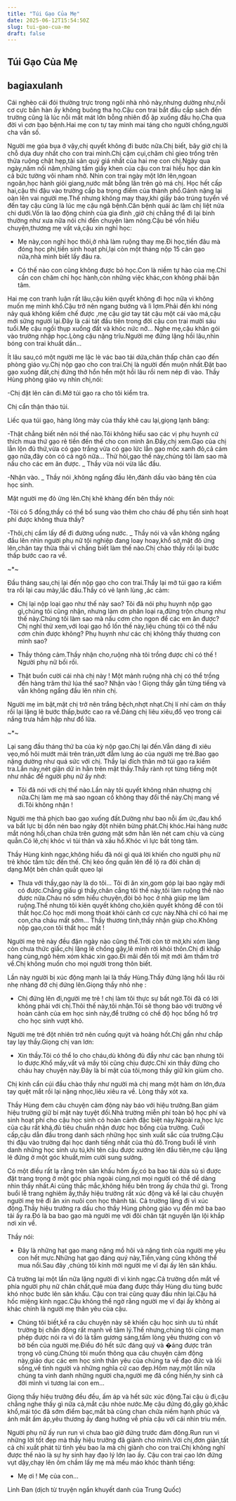 ```yaml
---
title: "Túi Gạo Của Mẹ"
date: 2025-06-12T15:54:50Z
slug: tui-gao-cua-me
draft: false
---
```


## Túi Gạo Của Mẹ

## bagiaxulanh

Cái nghèo cái đói thường trực trong ngôi nhà nhỏ này,nhưng dường như,nỗi cơ cực bần hàn ấy không buông tha họ.Cậu con trai bắt đầu cắp sách đến trường cũng là lúc nỗi mất mát lớn bỗng nhiên đổ ập xuống đầu họ.Cha qua đời vì cơn bạo bệnh.Hai mẹ con tự tay mình mai táng cho người chồng,người cha vắn số.

Người mẹ góa bụa ở vậy,chị quyết không đi bước nữa.Chị biết, bây giờ chị là chỗ dựa duy nhất cho con trai mình.Chị cặm cụi,chăm chỉ gieo trồng trên thửa ruộng chật hẹp,tài sản quý giá nhất của hai mẹ con chị.Ngày qua ngày,năm nối năm,những tấm giấy khen của cậu con trai hiếu học dán kín cả bức tường vôi nham nhở. Nhìn con trai ngày một lớn lên,ngoan ngoãn,học hành giỏi giang,nước mắt bỗng lăn trên gò má chị.
Học hết cấp hai,cậu thi đậu vào trường cấp ba trọng điểm của thành phố.Gánh nặng lại oàn lên vai người mẹ.Thế nhưng không may thay,khi giấy báo trúng tuyển về đến tay cậu cũng là lúc mẹ cậu ngã bệnh.Căn bệnh quái ác làm chị liệt nửa chi dưới.Vốn là lao động chính của gia đình ,giờ chị chẳng thể đi lại bình thường như xưa nữa nói chi đến chuyện làm nông.Cậu bé vốn hiểu chuyện,thương mẹ vất vả,cậu xin nghỉ học:

- Mẹ này,con nghỉ học thôi,ở nhà làm ruộng thay mẹ.Đi học,tiền đâu mà đóng học phí,tiền sinh hoạt phí,lại còn một tháng nộp 15 cân gạo nữa,nhà mình biết lấy đâu ra.

- Có thế nào con cũng không được bỏ học.Con là niềm tự hào của mẹ.Chỉ cần con chăm chỉ học hành,còn những việc khác,con không phải bận tâm.

Hai mẹ con tranh luận rất lâu,cậu kiên quyết không đi học nữa vì không muốn mẹ mình khổ.Cậu trở nên ngang bướng và lì lợm.Phải đến khi nóng nảy quá không kiềm chế được ,mẹ cậu giơ tay tát cậu một cái vào má,cậu mới sững người lại.Đây là cái tát đầu tiên trong đời cậu con trai mười sáu tuổi.Mẹ cậu ngồi thụp xuống đất và khóc nức nỡ…
Nghe mẹ,cậu khăn gói vào trường nhập học.Lòng cậu nặng trĩu.Người mẹ đứng lặng hồi lâu,nhìn bóng con trai khuất dần…

Ít lâu sau,có một người mẹ lặc lè vác bao tải dứa,chân thấp chân cao đến phòng giáo vụ.Chị nộp gạo cho con trai.Chị là người đến muộn nhất.Đặt bao gạo xuống đất,chị đứng thở hổn hển một hồi lâu rồi nem nép đi vào.
Thầy Hùng phòng giáo vụ nhìn chị,nói:

-Chị đặt lên cân đi.Mở túi gạo ra cho tôi kiểm tra.

Chị cẩn thận tháo túi.

Liếc qua túi gạo, hàng lông mày của thầy khẽ cau lại,giọng lạnh băng:

-Thật chẳng biết nên nói thế nào.Tôi không hiểu sao các vị phụ huynh cứ thích mua thứ gạo rẻ tiền đến thế cho con mình ăn.Đấy,chị xem.Gạo của chị lẫn lộn đủ thứ,vừa có gạo trắng vừa có gạo lức lẫn gạo mốc xanh đỏ,cả cám gạo nữa,đây còn có cả ngô nữa… Thử hỏi,gạo thế này,chúng tôi làm sao mà nấu cho các em ăn được. _ Thầy vừa nói vừa lắc đầu.

-Nhận vào. _ Thầy nói ,không ngẩng đầu lên,đánh dấu vào bảng tên của học sinh.

Mặt người mẹ đỏ ửng lên.Chị khẽ khàng đến bên thầy nói:

-Tôi có 5 đồng,thầy có thể bổ sung vào thêm cho cháu để phụ tiền sinh hoạt phí được không thưa thầy?

-Thôi,chị cầm lấy để đi đường uống nước. _ Thầy nói và vẫn không ngẩng đầu lên nhìn người phụ nữ tội nghiệp đang loay hoay,khổ sở,mặt đỏ ửng lên,chân tay thừa thải vì chẳng biết làm thế nào.Chị chào thầy rồi lại bước thấp bước cao ra về.


~*~

Đầu tháng sau,chị lại đến nộp gạo cho con trai.Thầy lại mở túi gạo ra kiểm tra rồi lại cau mày,lắc đầu.Thầy có vẻ lạnh lùng ,ác cảm:

- Chị lại nộp loại gạo như thế này sao? Tôi đã nói phụ huynh nộp gạo gì,chúng tôi cũng nhận, nhưng làm ơn phân loại ra,đừng trộn chung như thế này.Chúng tôi làm sao mà nấu cơm cho ngon để các em ăn được? Chị nghĩ thử xem,với loại gạo hổ lốn thế này,liệu chúng tôi có thể nấu cơm chín được không? Phụ huynh như các chị không thấy thương con mình sao?

- Thầy thông cảm.Thầy nhận cho,ruộng nhà tôi trồng được chỉ có thế ! Người phụ nữ bối rối.

- Thật buồn cười cái nhà chị này ! Một mảnh ruộng nhà chị có thể trồng đến hàng trăm thứ lúa thế sao? Nhận vào ! Giọng thầy gằn từng tiếng và vẫn không ngẩng đầu lên nhìn chị.

Người mẹ im bặt,mặt chị trở nên trắng bệch,nhợt nhạt.Chị lí nhí cảm ơn thầy rồi lại lặng lẽ bước thấp,bước cao ra về.Dáng chị liêu xiêu,đổ vẹo trong cái nắng trưa hầm hập như đổ lửa.


~*~

Lại sang đầu tháng thứ ba của kỳ nộp gạo.Chị lại đến.Vẫn dáng đi xiêu vẹo,mồ hôi mướt mải trên trán,ướt đẫm lưng áo của người mẹ trẻ.Bao gạo nặng dường như quá sức với chị.
Thầy lại đích thân mở túi gạo ra kiểm tra.Lần này,nét giận dữ in hằn trên mặt thầy.Thầy rành rọt từng tiếng một như nhắc để người phụ nữ ấy nhớ:

- Tôi đã nói với chị thế nào.Lần này tôi quyết không nhân nhượng chị nữa.Chị làm mẹ mà sao ngoan cố không thay đổi thế này.Chị mang về đi.Tôi không nhận !

Người mẹ thả phịch bao gạo xuống đất.Dường như bao nỗi ấm ức,đau khổ va bất lực bị dồn nén bao ngày đột nhiên bừng phát.Chị khóc.Hai hàng nước mắt nóng hổi,chan chứa trên gương mặt sớm hằn lên nét cam chịu và cùng quẫn.Có lẽ,chị khóc vì tủi thân và xấu hổ.Khóc vì lực bất tòng tâm.

Thầy Hùng kinh ngạc,không hiểu đã nói gì quá lời khiến cho người phụ nữ trẻ khóc tấm tức đến thế.
Chị kéo ống quần lên để lộ ra đôi chân dị dạng.Một bên chân quắt queo lại

- Thưa với thầy,gạo này là do tôi... Tôi đi ăn xin,gom góp lại bao ngày mới có được.Chẳng giấu gì thầy,chân cẳng tôi thế này,tôi làm ruộng thế nào được nữa.Cháu nó sớm hiểu chuyện,đòi bỏ học ở nhà giúp mẹ làm ruộng.Thế nhưng tôi kiên quyết không cho,kiên quyết không để con tôi thất học.Có học mới mong thoát khỏi cảnh cơ cực này.Nhà chỉ có hai mẹ con,cha cháu mất sớm... Thầy thương tình,thầy nhận giúp cho.Không nộp gạo,con tôi thất học mất !


 

Người mẹ trẻ này đều đặn ngày nào cũng thế.Trời còn tờ mờ,khi xóm làng còn chưa thức giấc,chị lặng lẽ chống gậy,lê mình rời khỏi thôn.Chị đi khắp hang cùng,ngõ hẻm xóm khác xin gạo.Đi mãi đến tối mịt mới âm thầm trở về.Chị không muốn cho mọi người trong thôn biết.

Lần này người bị xúc động mạnh lại là thầy Hùng.Thầy đứng lặng hồi lâu rôi nhẹ nhàng đỡ chị đứng lên.Giọng thầy nhỏ nhẹ :

- Chị đứng lên đi,người mẹ trẻ ! chị làm tôi thực sự bất ngờ.Tôi đã có lời không phải với chị.Thôi thế này,tôi nhận.Tôi sẽ thong báo với trường về hoàn cảnh của em học sinh này,để trường có chế độ học bổng hổ trợ cho học sinh vượt khó.

Người mẹ trẻ đột nhiên trở nên cuống quýt và hoảng hốt.Chị gần như chắp tay lạy thầy.Giọng chị van lơn:

- Xin thầy.Tôi có thể lo cho cháu,dù không đủ đầy như các bạn nhưng tôi lo được.Khổ mấy,vất vả mấy tôi cũng chịu được.Chỉ xin thầy đừng cho cháu hay chuyện này.Đây là bí mật của tôi,mong thầy giữ kín giùm cho.

Chị kính cẩn cúi đầu chào thầy như người mà chị mang một hàm ơn lớn,đưa tay quệt mắt rồi lại nặng nhọc,liêu xiêu ra về.
Lòng thầy xót xa.

Thầy Hùng đem câu chuyện cảm động này báo với hiệu trưởng.Ban giám hiệu trường giữ bí mật này tuyệt đối.Nhà trường miễn phí toàn bộ học phí và sinh hoạt phí cho cậu học sinh có hoàn cảnh đặc biệt này.Ngoài ra,học lực của cậu rất khá,đủ tiêu chuẩn nhận được học bổng của trường.
Cuối cấp,cậu dẫn đầu trong danh sách những học sinh xuất sắc của trường.Cậu thi đậu vào trường đại học danh tiếng nhất của thủ đô.Trong buổi lễ vinh danh những học sinh ưu tú,khi tên cậu được xướng lên đầu tiên,mẹ cậu lặng lẽ đứng ở một góc khuất,mỉm cười sung sướng. 

Có một điều rất lạ rằng trên sân khấu hôm ấy,có ba bao tải dứa sù sì được đặt trang trọng ở một góc phía ngoài cùng,nơi mọi người có thể dể dàng nhìn thấy nhất.Ai cũng thắc mắc,không hiểu bên trong ấy chứa thứ gì.
Trong buổi lễ trang nghiêm ấy,thầy hiệu trưởng rất xúc động và kể lại câu chuyện người mẹ trẻ đi ăn xin nuôi con học thành tài.
Cả trường lặng đi vì xúc động.Thầy hiệu trưởng ra dấu cho thầy Hùng phòng giáo vụ đến mở ba bao tải ấy ra.Đó là ba bao gạo mà người mẹ với đôi chân tật nguyền lặn lội khắp nơi xin về.

Thầy nói:

- Đây là những hạt gạo mang nặng mồ hôi và nặng tình của người mẹ yêu con hết mực.Những hạt gạo đáng quý này,Tiền,vàng cũng không thể mua nổi.Sau đây ,chúng tôi kính mời người mẹ vĩ đại ấy lên sân khấu.

Cả trường lại một lần nữa lặng người đi vì kinh ngạc.Cả trường dồn mắt về phía người phụ nữ chân chất,quê mùa đang được thầy Hùng dìu tùng bước khó nhọc bước lên sân khấu.
Cậu con trai cũng quay đầu nhìn lại.Cậu há hốc miệng kinh ngạc.Cậu không thể ngờ rằng người mẹ vĩ đại ấy không ai khác chính là người mẹ thân yêu của cậu.

- Chúng tôi biết,kể ra câu chuyện này sẽ khiến cậu học sinh ưu tú nhất trường bị chấn động rất mạnh về tâm lý.Thế nhưng,chúng tôi cũng mạn phép được nói ra vì đó là tấm gương sáng,tấm lòng yêu thương con vô bờ bến của người mẹ.Điều đó hết sức đáng quý và �áng được trân trọng vô cùng.Chúng tôi muốn thông qua câu chuyện cảm động này,giáo dục các em học sinh thân yêu của chúng ta về đạo đức và lối sống,về tình người và những nghĩa cử cao đẹp.Hôm nay,một lần nữa chúng ta vinh danh những người cha,người mẹ đã cống hiến,hy sinh cả đời mình vì tương lai con em…

Giọng thầy hiệu trưởng đều đều, ấm áp và hết sức xúc động.Tai cậu ù đi,cậu chẳng nghe thấy gì nữa cả,mắt cậu nhòe nước.Mẹ cậu đứng đó,gầy gò,khắc khổ,mái tóc đã sớm điểm bạc,mắt bà cũng chan chứa niềm hạnh phúc và ánh mắt ấm áp,yêu thương ấy đang hướng về phía cậu với cái nhìn trìu mến.

Người phụ nữ ấy run run vì chưa bao giờ đứng trước đám đông.Run run vì những lời tốt đẹp mà thầy hiệu trưởng đã giành cho mình.Với chị,đơn giản,tất cả chỉ xuất phát từ tình yêu bao la mà chị giành cho con trai.Chị không nghĩ được thế nào là sự hy sinh hay đạo lý lớn lao ấy.
Cậu con trai cao lớn đứng vụt dậy,chạy lên ôm chầm lấy mẹ mà mếu máo khóc thành tiếng:

- Mẹ ơi ! Mẹ của con… 

Linh Đan (dịch từ truyện ngắn khuyết danh của Trung Quốc)